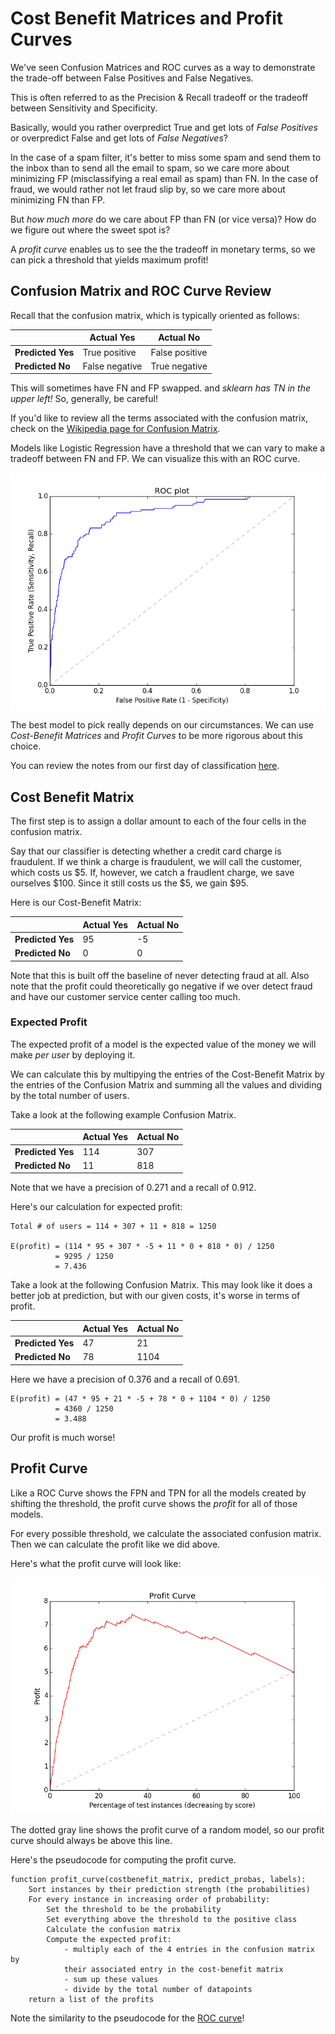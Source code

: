 # Cost Benefit Matrices and Profit Curves

We've seen Confusion Matrices and ROC curves as a way to demonstrate the trade-off between False Positives and False Negatives.

This is often referred to as the Precision & Recall tradeoff or the tradeoff between Sensitivity and Specificity.

Basically, would you rather overpredict True and get lots of *False Positives* or overpredict False and get lots of *False Negatives*?

In the case of a spam filter, it's better to miss some spam and send them to the inbox than to send all the email to spam, so we care more about minimizing FP (misclassifying a real email as spam) than FN. In the case of fraud, we would rather not let fraud slip by, so we care more about minimizing FN than FP.

But *how much more* do we care about FP than FN (or vice versa)? How do we figure out where the sweet spot is?

A *profit curve* enables us to see the the tradeoff in monetary terms, so we can pick a threshold that yields maximum profit!

## Confusion Matrix and ROC Curve Review

Recall that the confusion matrix, which is typically oriented as follows:

|                   | Actual Yes     | Actual No      |
| ----------------- | -------------- | -------------- |
| **Predicted Yes** | True positive  | False positive |
| **Predicted No**  | False negative | True negative  |

This will sometimes have FN and FP swapped. and *sklearn has TN in the upper left!* So, generally, be careful!

If you'd like to review all the terms associated with the confusion matrix, check on the [Wikipedia page for Confusion Matrix](https://en.wikipedia.org/wiki/Confusion_matrix).

Models like Logistic Regression have a threshold that we can vary to make a tradeoff between FN and FP. We can visualize this with an ROC curve.

![ROC Curve](images/roc_curve.png)

The best model to pick really depends on our circumstances. We can use *Cost-Benefit Matrices* and *Profit Curves* to be more rigorous about this choice.

You can review the notes from our first day of classification [here](https://github.com/zipfian/logistic-regression/blob/master/lecture.md).

## Cost Benefit Matrix

The first step is to assign a dollar amount to each of the four cells in the confusion matrix.

Say that our classifier is detecting whether a credit card charge is fraudulent. If we think a charge is fraudulent, we will call the customer, which costs us $5. If, however, we catch a fraudlent charge, we save ourselves $100. Since it still costs us the $5, we gain $95.

Here is our Cost-Benefit Matrix:

|                   | Actual Yes | Actual No |
| ----------------- | ---------- | --------- |
| **Predicted Yes** |         95 |        -5 |
| **Predicted No**  |          0 |         0 |

Note that this is built off the baseline of never detecting fraud at all. Also note that the profit could theoretically go negative if we over detect fraud and have our customer service center calling too much.

### Expected Profit

The expected profit of a model is the expected value of the money we will make *per user* by deploying it.

We can calculate this by multipying the entries of the Cost-Benefit Matrix by the entries of the Confusion Matrix and summing all the values and dividing by the total number of users.

Take a look at the following example Confusion Matrix.

|                   | Actual Yes | Actual No   |
| ----------------- | ---------- | ----------- |
| **Predicted Yes** |        114 |         307 |
| **Predicted No**  |         11 |         818 |

Note that we have a precision of 0.271 and a recall of 0.912.

Here's our calculation for expected profit:

```
Total # of users = 114 + 307 + 11 + 818 = 1250

E(profit) = (114 * 95 + 307 * -5 + 11 * 0 + 818 * 0) / 1250
          = 9295 / 1250
          = 7.436
```

Take a look at the following Confusion Matrix. This may look like it does a better job at prediction, but with our given costs, it's worse in terms of profit.

|                   | Actual Yes | Actual No |
| ----------------- | ---------- | --------- |
| **Predicted Yes** |         47 |        21 |
| **Predicted No**  |         78 |      1104 |

Here we have a precision of 0.376 and a recall of 0.691.

```
E(profit) = (47 * 95 + 21 * -5 + 78 * 0 + 1104 * 0) / 1250
          = 4360 / 1250
          = 3.488
```

Our profit is much worse!

## Profit Curve

Like a ROC Curve shows the FPN and TPN for all the models created by shifting the threshold, the profit curve shows the *profit* for all of those models.

For every possible threshold, we calculate the associated confusion matrix. Then we can calculate the profit like we did above.

Here's what the profit curve will look like:

![Profit Curve](images/profit_curve.png)

The dotted gray line shows the profit curve of a random model, so our profit curve should always be above this line.

Here's the pseudocode for computing the profit curve.

```
function profit_curve(costbenefit_matrix, predict_probas, labels):
    Sort instances by their prediction strength (the probabilities)
    For every instance in increasing order of probability:
        Set the threshold to be the probability
        Set everything above the threshold to the positive class
        Calculate the confusion matrix
        Compute the expected profit:
            - multiply each of the 4 entries in the confusion matrix by
            their associated entry in the cost-benefit matrix
            - sum up these values
            - divide by the total number of datapoints
    return a list of the profits
```

Note the similarity to the pseudocode for the [ROC curve](https://github.com/zipfian/logistic-regression/blob/master/lecture.md#roc-curve)!